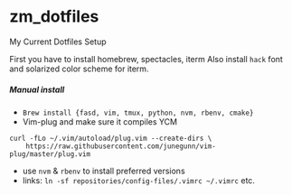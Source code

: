 # zm_dotfiles
My Current Dotfiles Setup

First you have to install homebrew, spectacles, iterm
Also install `hack` font and solarized color scheme for iterm.

##### Manual install
- `Brew install {fasd, vim, tmux, python, nvm, rbenv, cmake}`
- Vim-plug and make sure it compiles YCM
```
curl -fLo ~/.vim/autoload/plug.vim --create-dirs \
    https://raw.githubusercontent.com/junegunn/vim-plug/master/plug.vim
```
- use `nvm` & `rbenv` to install preferred versions
- links: `ln -sf repositories/config-files/.vimrc ~/.vimrc` etc.

